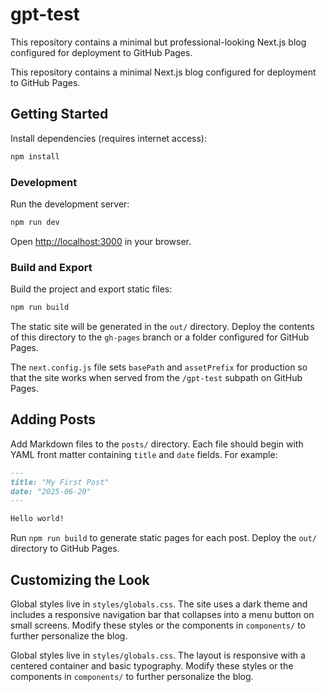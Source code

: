 # gpt-test

This repository contains a minimal but professional-looking Next.js blog configured for deployment to GitHub Pages.


This repository contains a minimal Next.js blog configured for deployment to GitHub Pages.

## Getting Started

Install dependencies (requires internet access):

```bash
npm install
```

### Development

Run the development server:

```bash
npm run dev
```

Open [http://localhost:3000](http://localhost:3000) in your browser.

### Build and Export

Build the project and export static files:

```bash
npm run build
```

The static site will be generated in the `out/` directory. Deploy the contents of this directory to the `gh-pages` branch or a folder configured for GitHub Pages.

The `next.config.js` file sets `basePath` and `assetPrefix` for production so that the site works when served from the `/gpt-test` subpath on GitHub Pages.

## Adding Posts

Add Markdown files to the `posts/` directory. Each file should begin with YAML front matter containing `title` and `date` fields. For example:

```markdown
---
title: "My First Post"
date: "2025-06-20"
---

Hello world!
```

Run `npm run build` to generate static pages for each post. Deploy the `out/` directory to GitHub Pages.

## Customizing the Look

Global styles live in `styles/globals.css`. The site uses a dark theme and includes a responsive navigation bar that collapses into a menu button on small screens. Modify these styles or the components in `components/` to further personalize the blog.

Global styles live in `styles/globals.css`. The layout is responsive with a centered container and basic typography. Modify these styles or the components in `components/` to further personalize the blog.
